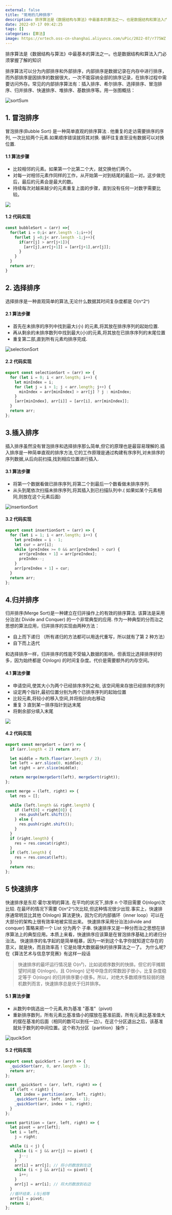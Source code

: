 ```yaml
---
external: false
title: "常用的几种排序"
description: 排序算法是《数据结构与算法》中最基本的算法之一。也是数据结构和算法入门必须掌握了解的知识
date: 2022-07-17 09:42:25
tags: []
categories: [算法]
image: https://xrtech.oss-cn-shanghai.aliyuncs.com/uPic/2022-07/r775WZ.jpg
---
```


排序算法是《数据结构与算法》中最基本的算法之一。也是数据结构和算法入门必须掌握了解的知识

排序算法可以分为内部排序和外部排序，内部排序是数据记录在内存中进行排序，而外部排序是因排序的数据很大，一次不能容纳全部的排序记录，在排序过程中需要访问外存。常见的内部排序算法有：插入排序、希尔排序、选择排序、冒泡排序、归并排序、快速排序、堆排序、基数排序等。用一张图概括：

![sortSum](https://www.runoob.com/wp-content/uploads/2019/03/sort.png)

## 1. 冒泡排序

冒泡排序(Bubble Sort) 是一种简单直观的排序算法 . 他重复的走访需要排序的序列, 一次比较两个元素.如果顺序错误就将其对换. 循环往复直至没有数据可以对换位置.

#### 1.1 算法步骤

- 比较相邻的元素。如果第一个比第二个大，就交换他们两个。
- 对每一对相邻元素作同样的工作，从开始第一对到结尾的最后一对。这步做完后，最后的元素会是最大的数。
- 持续每次对越来越少的元素重复上面的步骤，直到没有任何一对数字需要比较。

![](https://www.runoob.com/wp-content/uploads/2019/03/bubbleSort.gif)

#### 1.2 代码实现

```JavaScript
const bubbleSort = (arr) =>{
  for(let i = 0;i< arr.length -1;i++){
    for(let j =0;j< arr.length -1;j++){
      if(arr[j] > arr[j+1]){
        [arr[j],arr[j+1]] = [arr[j+1],arr[j]];
      }
    }
  }
  return arr;
}
```

## 2. 选择排序

选择排序是一种直观简单的算法,无论什么数据其时间复杂度都是 O(n^2^)

#### 2.1 算法步骤

- 首先在未排序的序列中找到最大(小) 的元素,将其放在排序序列的起始位置.
- 再从剩余的未排序数列中找到最大(小)的元素,将其放在已排序序列的末尾位置
- 重复第二部,直到所有元素均排序完成.

![selectionSort](https://www.runoob.com/wp-content/uploads/2019/03/selectionSort.gif)

#### 2.2 代码实现

```JavaScript
export const selectionSort = (arr) => {
  for (let i = 0; i < arr.length; i++) {
    let minIndex = i;
    for (let j = i + 1; j < arr.length; j++) {
      minIndex = arr[minIndex] > arr[j] ? j : minIndex;
    }
    [arr[minIndex], arr[i]] = [arr[i], arr[minIndex]];
  }
  return arr;
};
```

## 3.插入排序

插入排序虽然没有冒泡排序和选择排序那么简单,但它的原理也是最容易理解的.插入排序是一种简单直观的排序方法,它的工作原理是通过构建有序序列,对未排序的序列数据,从后向前扫描,找到相应位置进行插入.

#### 3.1 算法步骤

- 将第一个数据看做已排序序列,将第二个到最后一个数看做未排序序列.
- 从头到尾依次扫描未排序序列,将其插入到已扫描队列中.( 如果如某个元素相同,则放在这个元素后面)

![insertionSort](https://www.runoob.com/wp-content/uploads/2019/03/insertionSort.gif)

#### 3.2 代码实现

```JavaScript
export const insertionSort = (arr) => {
  for (let i = 1; i < arr.length; i++) {
    let preIndex = i - 1;
    let cur = arr[i];
    while (preIndex >= 0 && arr[preIndex] > cur) {
      arr[preIndex + 1] = arr[preIndex];
      preIndex--;
    }
    arr[preIndex + 1] = cur;
  }
  return arr;
};
```

## 4.归并排序

归并排序(Merge Sort)是一种建立在归并操作上的有效的排序算法. 该算法是采用分治法( Divide and Conquer) 的一个非常典型的应用.
作为一种典型的分而治之思想的算法应用，归并排序的实现由两种方法：

- 自上而下递归 （所有递归的方法都可以用迭代重写，所以就有了第 2 种方法）
- 自下而上迭代

和选择排序一样，归并排序的性能不受输入数据的影响，但表现比选择排序好的多，因为始终都是 O(nlogn) 的时间复杂度。代价是需要额外的内存空间。

#### 4.1 算法步骤

- 申请空间,使其大小为两个已经排序序列之和, 该空间用来存放已经排序的序列
- 设定两个指针,最初位置分别为两个已排序序列的起始位置
- 比较元素,将较小的移入空间,并将指针向右移动
- 重复 3 直到某一排序指针到达末尾
- 将剩余部分填入末尾

![](https://www.runoob.com/wp-content/uploads/2019/03/mergeSort.gif)

#### 4.2 代码实现

```javascript
export const mergeSort = (arr) => {
  if (arr.length < 2) return arr;

  let middle = Math.floor(arr.length / 2);
  let left = arr.slice(0, middle);
  let right = arr.slice(middle);

  return merge(mergeSort(left), mergeSort(right));
};

const merge = (left, right) => {
  let res = [];

  while (left.length && right.length) {
    if (left[0] < right[0]) {
      res.push(left.shift());
    } else {
      res.push(right.shift());
    }
  }
  if (right.length) {
    res = res.concat(right);
  }
  if (left.length) {
    res = res.concat(left);
  }
  return res;
};
```

## 5 快速排序

快速排序是东尼·霍尔发明的算法. 在平均的状况下,排序 n 个项目需要 O(nlogn)次比较. 在最坏的情况下需要 O(n^2^)次比较,但这种情况很少出现.事实上，快速排序通常明显比其他 Ο(nlogn) 算法更快，因为它的内部循环（inner loop）可以在大部分的架构上很有效率地被实现出来。
快速排序采用分治法(divide and conquer) 策略来把一个 List 分为两个 子串.
快速排序又是一种分而治之思想在排序算法上的典型应用。本质上来看，快速排序应该算是在冒泡排序基础上的递归分治法。
快速排序的名字起的是简单粗暴，因为一听到这个名字你就知道它存在的意义，就是快，而且效率高！它是处理大数据最快的排序算法之一了。
为什么呢? 在《算法艺术与信息学竞赛》有这样一段话

> 快速排序的最坏运行情况是 O(n²)，比如说顺序数列的快排。但它的平摊期望时间是 O(nlogn)，且 O(nlogn) 记号中隐含的常数因子很小，比复杂度稳定等于 O(nlogn) 的归并排序要小很多。所以，对绝大多数顺序性较弱的随机数列而言，快速排序总是优于归并排序。

#### 5.1 算法步骤

- 从数列中挑选出一个元素,称为基准 "基准"（pivot)
- 重新排序数列，所有元素比基准值小的摆放在基准前面，所有元素比基准值大的摆在基准的后面（相同的数可以到任一边）。在这个分区退出之后，该基准就处于数列的中间位置。这个称为分区（partition）操作；

![qucikSort](https://www.runoob.com/wp-content/uploads/2019/03/quickSort.gif)

#### 5.2 代码实现

```JavaScript
export const quickSort = (arr) => {
  _quickSort(arr, 0, arr.length - 1);
  return arr;
};

const _quickSort = (arr, left, right) => {
  if (left < right) {
    let index = partition(arr, left, right);
    _quickSort(arr, left, index - 1);
    _quickSort(arr, index + 1, right);
  }
};

const partition = (arr, left, right) => {
  let pivot = arr[left];
  let i = left,
    j = right;

  while (i < j) {
    while (i < j && arr[j] >= pivot) {
      j--;
    }
    arr[i] = arr[j]; // 将小的数放到左边
    while (i < j && arr[i] <= pivot) {
      i++;
    }
    arr[j] = arr[i]; // 将大的数放到右边
  }
  //循环结束，i与j相等
  arr[i] = pivot;
  return i;
};
```
